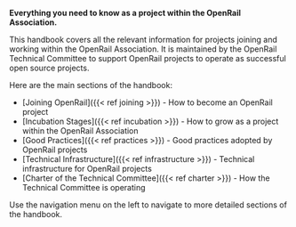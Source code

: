 **Everything you need to know as a project within the OpenRail Association.**

This handbook covers all the relevant information for projects joining and working within the OpenRail Association. It is maintained by the OpenRail Technical Committee to support OpenRail projects to operate as successful open source projects.

Here are the main sections of the handbook:

* [Joining OpenRail]({{< ref joining >}}) - How to become an OpenRail project
* [Incubation Stages]({{< ref incubation >}}) - How to grow as a project within the OpenRail Association
* [Good Practices]({{< ref practices >}}) - Good practices adopted by OpenRail projects
* [Technical Infrastructure]({{< ref infrastructure >}}) - Technical infrastructure for OpenRail projects
* [Charter of the Technical Committee]({{< ref charter >}}) - How the Technical Committee is operating

Use the navigation menu on the left to navigate to more detailed sections of the handbook.
